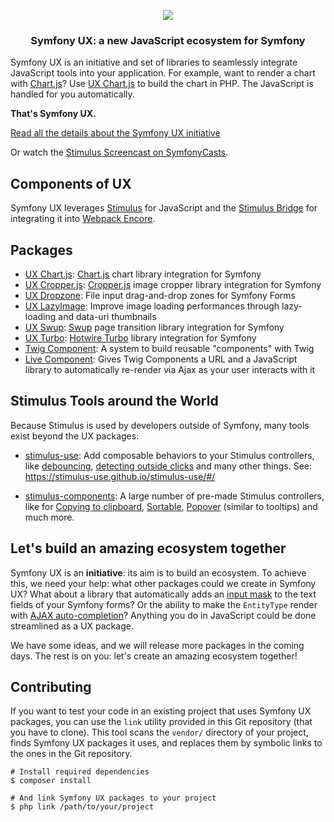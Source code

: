 <p align="center"><a href="https://symfony.com" target="_blank">
    <img src="https://symfony.com/logos/symfony_black_02.svg">
</a></p>

<h3 align="center">
    Symfony UX: a new JavaScript ecosystem for Symfony
</h3>

Symfony UX is an initiative and set of libraries to seamlessly
integrate JavaScript tools into your application. For example,
want to render a chart with [Chart.js](https://www.chartjs.org/)? Use
[UX Chart.js](https://symfony.com/bundles/ux-chartjs/current/index.html)
to build the chart in PHP. The JavaScript is handled for you automatically.

**That's Symfony UX.**

[Read all the details about the Symfony UX initiative](https://symfony.com/ux)

Or watch the [Stimulus Screencast on SymfonyCasts](https://symfonycasts.com/screencast/stimulus).

## Components of UX

Symfony UX leverages [Stimulus](https://stimulus.hotwired.dev/) for JavaScript
and the [Stimulus Bridge](https://github.com/symfony/stimulus-bridge) for
integrating it into [Webpack Encore](https://github.com/symfony/webpack-encore).

## Packages

-   [UX Chart.js](https://symfony.com/bundles/ux-chartjs/current/index.html):
    [Chart.js](https://www.chartjs.org/) chart library integration for Symfony
-   [UX Cropper.js](https://symfony.com/bundles/ux-cropperjs/current/index.html):
    [Cropper.js](https://fengyuanchen.github.io/cropperjs/) image cropper library integration for Symfony
-   [UX Dropzone](https://symfony.com/bundles/ux-dropzone/current/index.html):
    File input drag-and-drop zones for Symfony Forms
-   [UX LazyImage](https://symfony.com/bundles/ux-lazy-image/current/index.html):
    Improve image loading performances through lazy-loading and data-uri thumbnails
-   [UX Swup](https://symfony.com/bundles/ux-swup/current/index.html):
    [Swup](https://swup.js.org/) page transition library integration for Symfony
-   [UX Turbo](https://symfony.com/bundles/ux-turbo/current/index.html): [Hotwire Turbo](https://turbo.hotwired.dev/) library integration for Symfony
-   [Twig Component](https://symfony.com/bundles/ux-twig-component/current/index.html):
    A system to build reusable "components" with Twig
-   [Live Component](https://symfony.com/bundles/ux-live-component/current/index.html):
    Gives Twig Components a URL and a JavaScript library to automatically re-render via Ajax as your user interacts with it

## Stimulus Tools around the World

Because Stimulus is used by developers outside of Symfony, many tools
exist beyond the UX packages:

-   [stimulus-use](https://github.com/stimulus-use/stimulus-use): Add composable
    behaviors to your Stimulus controllers, like [debouncing](https://stimulus-use.github.io/stimulus-use/#/use-debounce),
    [detecting outside clicks](https://stimulus-use.github.io/stimulus-use/#/use-click-outside)
    and many other things. See: https://stimulus-use.github.io/stimulus-use/#/

-   [stimulus-components](https://stimulus-components.netlify.app/): A
    large number of pre-made Stimulus controllers, like for
    [Copying to clipboard](https://stimulus-components.netlify.app/docs/components/stimulus-clipboard/),
    [Sortable](https://stimulus-components.netlify.app/docs/components/stimulus-sortable/),
    [Popover](https://stimulus-components.netlify.app/docs/components/stimulus-popover/) (similar to tooltips)
    and much more.

## Let's build an amazing ecosystem together

Symfony UX is an **initiative**: its aim is to build an ecosystem. To achieve this,
we need your help: what other packages could we create in Symfony UX? What about a
library that automatically adds an [input mask](https://imask.js.org/) to the text
fields of your Symfony forms? Or the ability to make the `EntityType` render with
[AJAX auto-completion](https://tarekraafat.github.io/autoComplete.js)? Anything you
do in JavaScript could be done streamlined as a UX package.

We have some ideas, and we will release more packages in the coming days. The rest
is on you: let's create an amazing ecosystem together!

## Contributing

If you want to test your code in an existing project that uses Symfony UX packages,
you can use the `link` utility provided in this Git repository (that you have to clone).
This tool scans the `vendor/` directory of your project, finds Symfony UX packages it uses,
and replaces them by symbolic links to the ones in the Git repository.

```shell
# Install required dependencies
$ composer install

# And link Symfony UX packages to your project
$ php link /path/to/your/project
```
